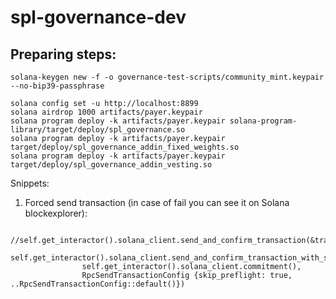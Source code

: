 # spl-governance-dev


## Preparing steps:
```
solana-keygen new -f -o governance-test-scripts/community_mint.keypair --no-bip39-passphrase

solana config set -u http://localhost:8899
solana airdrop 1000 artifacts/payer.keypair
solana program deploy -k artifacts/payer.keypair solana-program-library/target/deploy/spl_governance.so
solana program deploy -k artifacts/payer.keypair target/deploy/spl_governance_addin_fixed_weights.so
solana program deploy -k artifacts/payer.keypair target/deploy/spl_governance_addin_vesting.so
```




Snippets:
1. Forced send transaction (in case of fail you can see it on Solana blockexplorer):
```
        //self.get_interactor().solana_client.send_and_confirm_transaction(&transaction)
        self.get_interactor().solana_client.send_and_confirm_transaction_with_spinner_and_config(&transaction, 
                self.get_interactor().solana_client.commitment(),
                RpcSendTransactionConfig {skip_preflight: true, ..RpcSendTransactionConfig::default()})
```

